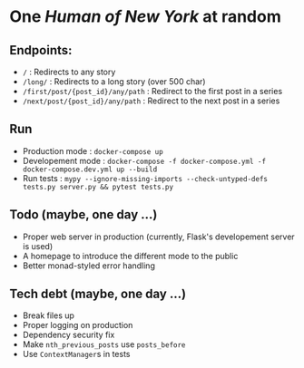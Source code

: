 One _Human of New York_ at random
=

Endpoints:
--

- `/` : Redirects to any story
- `/long/` : Redirects to a long story (over 500 char)
- `/first/post/{post_id}/any/path` : Redirect to the first post in a series
- `/next/post/{post_id}/any/path` : Redirect to the next post in a series

Run
--

- Production mode : `docker-compose up`
- Developement mode : `docker-compose -f docker-compose.yml -f docker-compose.dev.yml up --build`
- Run tests : `mypy --ignore-missing-imports --check-untyped-defs tests.py server.py && pytest tests.py`

Todo (maybe, one day ...)
--

- Proper web server in production (currently, Flask's developement server is used)
- A homepage to introduce the different mode to the public
- Better monad-styled error handling


Tech debt (maybe, one day ...)
--

- Break files up
- Proper logging on production
- Dependency security fix
- Make `nth_previous_posts` use `posts_before`
- Use `ContextManager`s in tests
